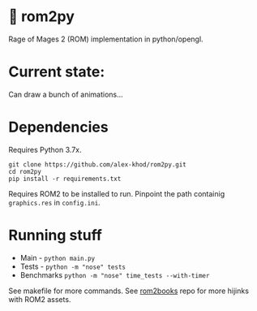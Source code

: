 # 🐉 rom2py
Rage of Mages 2 (ROM) implementation in python/opengl.

# Current state:
Can draw a bunch of animations...

# Dependencies
Requires Python 3.7x.
```
git clone https://github.com/alex-khod/rom2py.git
cd rom2py
pip install -r requirements.txt
```

Requires ROM2 to be installed to run. Pinpoint the path containig `graphics.res` in `config.ini`.
# Running stuff
* Main - `python main.py`
* Tests - `python -m "nose" tests`
* Benchmarks `python -m "nose" time_tests --with-timer`

See makefile for more commands.
See [rom2books](https://github.com/alex-khod/rom2books) repo for more hijinks with ROM2 assets.
